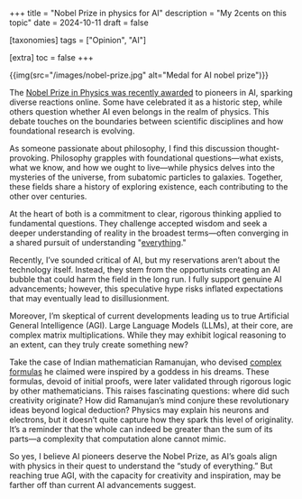 +++
title = "Nobel Prize in physics for AI"
description = "My 2cents on this topic"
date = 2024-10-11
draft = false

[taxonomies]
tags = ["Opinion", "AI"]

[extra]
toc = false
+++

{{img(src="/images/nobel-prize.jpg" alt="Medal for AI nobel prize")}}

The [Nobel Prize in Physics was recently awarded](https://www.reuters.com/science/hopfield-hinton-win-2024-nobel-prize-physics-2024-10-08/) to pioneers in AI, sparking diverse reactions online. Some have celebrated it as a historic step, while others question whether AI even belongs in the realm of physics. This debate touches on the boundaries between scientific disciplines and how foundational research is evolving.

<!-- more -->

As someone passionate about philosophy, I find this discussion thought-provoking. Philosophy grapples with foundational questions—what exists, what we know, and how we ought to live—while physics delves into the mysteries of the universe, from subatomic particles to galaxies. Together, these fields share a history of exploring existence, each contributing to the other over centuries.

At the heart of both is a commitment to clear, rigorous thinking applied to fundamental questions. They challenge accepted wisdom and seek a deeper understanding of reality in the broadest terms—often converging in a shared pursuit of understanding "[everything](https://en.wikipedia.org/wiki/Theory_of_everything)."

Recently, I’ve sounded critical of AI, but my reservations aren’t about the technology itself. Instead, they stem from the opportunists creating an AI bubble that could harm the field in the long run. I fully support genuine AI advancements; however, this speculative hype risks inflated expectations that may eventually lead to disillusionment.

Moreover, I’m skeptical of current developments leading us to true Artificial General Intelligence (AGI). Large Language Models (LLMs), at their core, are complex matrix multiplications. While they may exhibit logical reasoning to an extent, can they truly create something new?

Take the case of Indian mathematician Ramanujan, who devised [complex formulas](https://en.wikipedia.org/wiki/Ramanujan%27s_sum) he claimed were inspired by a goddess in his dreams. These formulas, devoid of initial proofs, were later validated through rigorous logic by other mathematicians. This raises fascinating questions: where did such creativity originate? How did Ramanujan’s mind conjure these revolutionary ideas beyond logical deduction? Physics may explain his neurons and electrons, but it doesn’t quite capture how they spark this level of originality. It’s a reminder that the whole can indeed be greater than the sum of its parts—a complexity that computation alone cannot mimic.

So yes, I believe AI pioneers deserve the Nobel Prize, as AI’s goals align with physics in their quest to understand the “study of everything.” But reaching true AGI, with the capacity for creativity and inspiration, may be farther off than current AI advancements suggest.
